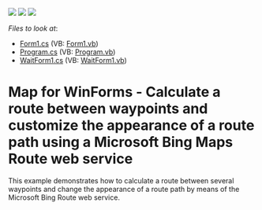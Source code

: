 <!-- default badges list -->
![](https://img.shields.io/endpoint?url=https://codecentral.devexpress.com/api/v1/VersionRange/128576046/16.1.4%2B)
[![](https://img.shields.io/badge/Open_in_DevExpress_Support_Center-FF7200?style=flat-square&logo=DevExpress&logoColor=white)](https://supportcenter.devexpress.com/ticket/details/E5100)
[![](https://img.shields.io/badge/📖_How_to_use_DevExpress_Examples-e9f6fc?style=flat-square)](https://docs.devexpress.com/GeneralInformation/403183)
<!-- default badges end -->
<!-- default file list -->
*Files to look at*:

* [Form1.cs](./CS/ConnectToRouteService/Form1.cs) (VB: [Form1.vb](./VB/ConnectToRouteService/Form1.vb))
* [Program.cs](./CS/ConnectToRouteService/Program.cs) (VB: [Program.vb](./VB/ConnectToRouteService/Program.vb))
* [WaitForm1.cs](./CS/ConnectToRouteService/WaitForm1.cs) (VB: [WaitForm1.vb](./VB/ConnectToRouteService/WaitForm1.vb))
<!-- default file list end -->
# Map for WinForms - Calculate a route between waypoints and customize the appearance of a route path using a Microsoft Bing Maps Route web service


<p>This example demonstrates how to calculate a route between several waypoints and change the appearance of a route path by means of the Microsoft Bing Route web service.</p>
